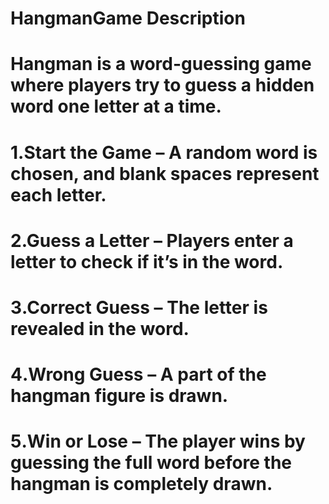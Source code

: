 # HangmanGame Description
# Hangman is a word-guessing game where players try to guess a hidden word one letter at a time.
# 1️.Start the Game – A random word is chosen, and blank spaces represent each letter.
# 2️.Guess a Letter – Players enter a letter to check if it’s in the word.
# 3️.Correct Guess – The letter is revealed in the word.
# 4️.Wrong Guess – A part of the hangman figure is drawn.
# 5️.Win or Lose – The player wins by guessing the full word before the hangman is completely drawn.
